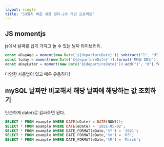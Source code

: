 ```yaml
---
layout: single
title: "59일차 배운 내용 정리-2주 개인 프로젝트"
---
```


## JS momentjs
js에서 날짜를 쉽게 가지고 놀 수 있는 날짜 라이브러리.

```js
const aDayAgo = moment(new Date('${departureDate}')).subtract("1", "d").format('MM월 DD일');
const today = moment(new Date('${departureDate}')).format('MM월 DD일');
const aDayLater = moment(new Date('${departureDate}')).add("1", "d").format('MM월 DD일');
```

다양한 사용법이 있고 매우 유용하다!

## mySQL 날짜만 비교해서 해당 날짜에 해당하는 값 조회하기
단순하게 date()로 감싸주면 된다.
```sql
SELECT * FROM example WHERE DATE(eDate) = DATE(NOW());
SELECT * FROM example WHERE DATE(eDate) = '2021-05-02';
SELECT * FROM example WHERE DATE_FORMAT(eDate,'%Y') = '2021';
SELECT * FROM example WHERE DATE_FORMAT(eDate,'%m') = '03';
SELECT * FROM example WHERE DATE_FORMAT(eDate,'%M') = 'March';
```